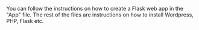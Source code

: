 You can follow the instructions on how to create a Flask web app in the "App" file. The rest of the files are instructions on how to install Wordpress, PHP, Flask etc.
